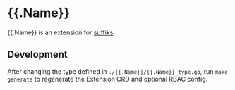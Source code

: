 # {{.Name}}

{{.Name}} is an extension for [suffiks](https://github.com/suffiks/suffiks).

## Development

After changing the type defined in `./{{.Name}}/{{.Name}}_type.go`, run `make generate` to regenerate the Extension CRD and optional RBAC config.
